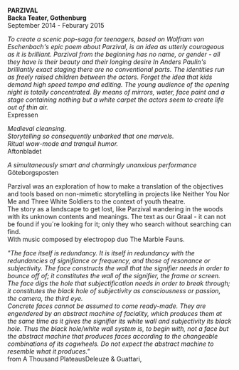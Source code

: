 **PARZIVAL**  
**Backa Teater, Gothenburg**  
September 2014 - Feburary 2015

*To create a scenic pop-saga for teenagers, based on Wolfram von Eschenbach's epic poem about Parzival, is an idea as utterly courageous as it is brilliant.*
*Parzival from the beginning has no name, or gender - all they have is their beauty and their longing desire In Anders Paulin's brilliantly exact staging there are no conventional parts. The identities run as freely raised children between the actors.*
*Forget the idea that kids demand high speed tempo and editing. The young audience of the opening night is totally concentrated. By means of mirrors, water, face paint and a stage containing nothing but a white carpet the actors seem to create life out of thin air.*  
Expressen

*Medieval cleansing.*  
*Storytelling so consequently unbarked that one marvels.*  
*Ritual wow-mode and tranquil humor.*  
Aftonbladet

*A simultaneously smart and charmingly unanxious performance*  
Göteborgsposten

Parzival was an exploration of how to make a translation of the objectives and tools based on non-mimetic storytelling in projects like Neither You Nor Me and Three White Soldiers to the context of youth theatre.  
The story as a landscape to get lost, like Parzival wandering in the woods with its unknown contents and meanings. The text as our Graal - it can not be found if you´re looking for it; only they who search without searching can find.  
With music composed by electropop duo The Marble Fauns.

*"The face itself is redundancy. It is itself in redundancy with the redundancies of signifiance or frequency, and those of resonance or subjectivity. The face constructs the wall that the signifier needs in order to bounce off of; it constitutes the wall of the signifier, the frame or screen. The face digs the hole that subjectification needs in order to break through; it constitutes the black hole of subjectivity as consciousness or passion, the camera, the third eye.  
Concrete faces cannot be assumed to come ready-made. They are engendered by an abstract machine of faciality, which produces them at the same time as it gives the signifier its white wall and subjectivity its black hole. Thus the black hole/white wall system is, to begin with, not a face but the abstract machine that produces faces according to the changeable combinations of its cogwheels. Do not expect the abstract machine to resemble what it produces."*  
from A Thousand PlateausDeleuze & Guattari,
